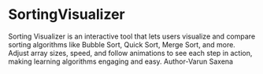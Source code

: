 # SortingVisualizer
Sorting Visualizer is an interactive tool that lets users visualize and compare sorting algorithms like Bubble Sort, Quick Sort, Merge Sort, and more. Adjust array sizes, speed, and follow animations to see each step in action, making learning algorithms engaging and easy.
Author-Varun Saxena
